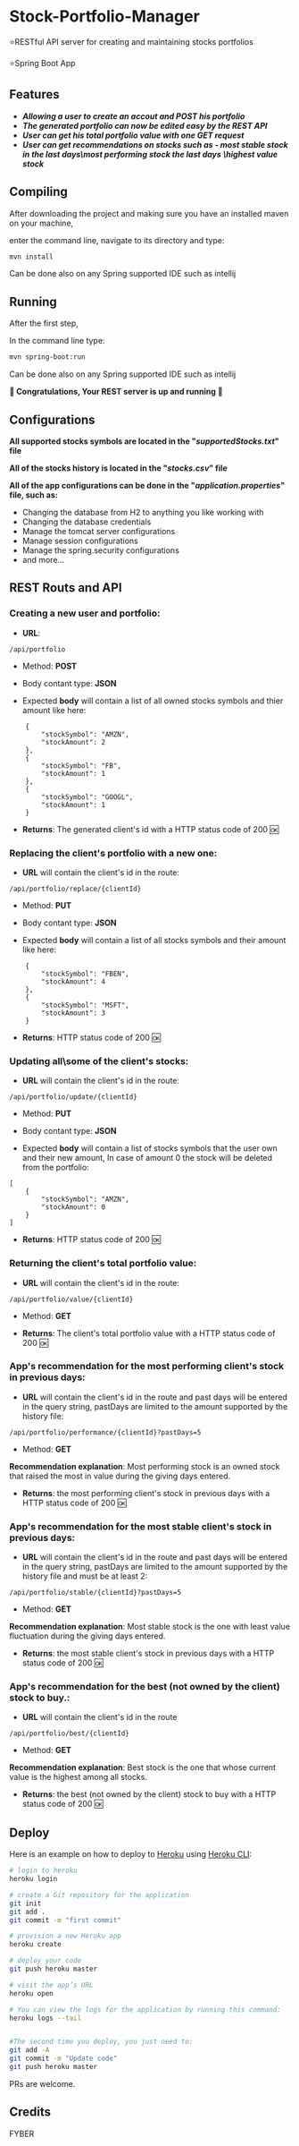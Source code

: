 # Stock-Portfolio-Manager
⭐️RESTful API server for creating and maintaining stocks portfolios

⭐️Spring Boot App

## Features

- **_Allowing a user to create an accout and POST his portfolio_** 
- **_The generated portfolio can now be edited easy by the REST API_** 
- **_User can get his total portfolio value with one GET request_** 
- **_User can get recommendations on stocks such as - most stable stock in the last days\most performing stock the last days \highest value stock_** 

## Compiling

After downloading the project and making sure you have an installed maven on your machine,

enter the command line, navigate to its directory and type:

```bash
mvn install 
```
Can be done also on any Spring supported IDE such as intellij

## Running

After the first step,

In the command line type:

```bash
mvn spring-boot:run
```
Can be done also on any Spring supported IDE such as intellij

**:beers: Congratulations, Your REST server is up and running :beers:**


## Configurations

**All supported stocks symbols are located in the "_supportedStocks.txt_" file**

**All of the stocks history is located in the "_stocks.csv_" file**

**All of the app configurations can be done in the "_application.properties_" file, such as:**

- Changing the database from H2 to anything you like working with
- Changing the database credentials
- Manage the tomcat server configurations
- Manage session configurations 
- Manage the spring.security configurations
- and more...



## REST Routs and API
### Creating a new user and portfolio:

- **URL**:
```
/api/portfolio
```
- Method: **POST**

- Body contant type: **JSON**

- Expected **body** will contain a list of all owned stocks symbols and thier amount like here:
```
    {
        "stockSymbol": "AMZN",
        "stockAmount": 2
    },
    {
        "stockSymbol": "FB",
        "stockAmount": 1
    },
    {
        "stockSymbol": "GOOGL",
        "stockAmount": 1
    }
```
- **Returns**:
The generated client's id with a HTTP status code of 200 :ok:


### Replacing the client's portfolio with a new one:
- **URL** will contain the client's id in the route:
```
/api/portfolio/replace/{clientId}
```
- Method: **PUT**

- Body contant type: **JSON**

- Expected **body** will contain a list of all stocks symbols and their amount like here:
```
    {
        "stockSymbol": "FBEN",
        "stockAmount": 4
    },
    {
        "stockSymbol": "MSFT",
        "stockAmount": 3
    }
```
- **Returns**:
HTTP status code of 200 :ok:

### Updating all\some of the client's stocks:
- **URL** will contain the client's id in the route:
```
/api/portfolio/update/{clientId}
```
- Method: **PUT**

- Body contant type: **JSON**

- Expected **body** will contain a list of stocks symbols that the user own and their new amount,
In case of amount 0 the stock will be deleted from the portfolio:
```
[
    {
        "stockSymbol": "AMZN",
        "stockAmount": 0
    }
]
```
- **Returns**:
HTTP status code of 200 :ok:

### Returning the client's total portfolio value:
- **URL** will contain the client's id in the route:
```
/api/portfolio/value/{clientId}
```
- Method: **GET**

- **Returns**:
The client's total portfolio value with a HTTP status code of 200 :ok:


### App's recommendation for the most performing client's stock in previous days:
- **URL** will contain the client's id in the route and past days will be entered in the query string, pastDays are limited to the amount supported by the history file:
```
/api/portfolio/performance/{clientId}?pastDays=5
```
- Method: **GET**

**Recommendation explanation**: Most performing stock is an owned stock that raised the most in value during the giving days entered.

- **Returns**:
the most performing client's stock in previous days with a HTTP status code of 200 :ok:


### App's recommendation for the most stable client's stock in previous days:
- **URL** will contain the client's id in the route and past days will be entered in the query string, pastDays are limited to the amount supported by the history file and must be at least 2:
```
/api/portfolio/stable/{clientId}?pastDays=5
```
- Method: **GET**

**Recommendation explanation**: Most stable stock is the one with least value fluctuation during the giving days entered.

- **Returns**:
the most stable client's stock in previous days with a HTTP status code of 200 :ok:


### App's recommendation for the best (not owned by the client) stock to buy.:
- **URL** will contain the client's id in the route
```
/api/portfolio/best/{clientId}
```
- Method: **GET**

**Recommendation explanation**: Best stock is the one that whose current value is the highest among all stocks.

- **Returns**:
the best (not owned by the client) stock to buy with a HTTP status code of 200 :ok:


## Deploy

Here is an example on how to deploy to [Heroku](https://heroku.com) using [Heroku CLI](https://devcenter.heroku.com/articles/heroku-command-line):
```bash
# login to heroku
heroku login

# create a Git repository for the application 
git init
git add .
git commit -m "first commit"

# provision a new Heroku app
heroku create

# deploy your code
git push heroku master

# visit the app’s URL
heroku open

# You can view the logs for the application by running this command:
heroku logs --tail


#The second time you deploy, you just need to:
git add -A
git commit -m "Update code"
git push heroku master
```


PRs are welcome.

## Credits

FYBER


